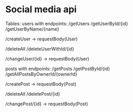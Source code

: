 # Social media api

Tables: 
users with endpoints:
  /getUsers
  /getUserById/{id}
  /getUserByName/{name}

  /createUser -> requestBody(User)

  /deleteAll
  /deleteUserWithId/{id}

  /changeUser/{id} -> requestBody(User)

posts with endpoints:
  /getPosts
  /getPostById/{id}
  /getAllPostsByOwnerId/{ownerId}

  /createPost -> requestBody(Post)

  /deleteAll
  /deletePost/{id}

  /changePost/{id} -> requestBody(Post)
